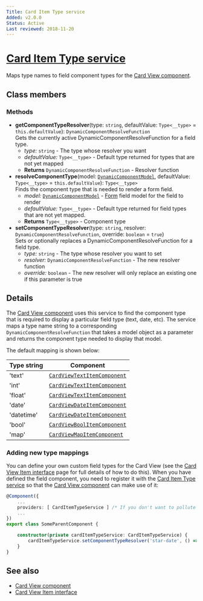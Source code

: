 ```yaml
---
Title: Card Item Type service
Added: v2.0.0
Status: Active
Last reviewed: 2018-11-20
---
```


# [Card Item Type service](../../../lib/core/card-view/services/card-item-types.service.ts "Defined in card-item-types.service.ts")

Maps type names to field component types for the [Card View component](../core/card-view.component.md).

## Class members

### Methods

-   **getComponentTypeResolver**(type: `string`, defaultValue: `Type<__type>` = `this.defaultValue`): `DynamicComponentResolveFunction`<br/>
    Gets the currently active DynamicComponentResolveFunction for a field type.
    -   _type:_ `string`  - The type whose resolver you want
    -   _defaultValue:_ `Type<__type>`  - Default type returned for types that are not yet mapped
    -   **Returns** `DynamicComponentResolveFunction` - Resolver function
-   **resolveComponentType**(model: [`DynamicComponentModel`](../../lib/core/services/dynamic-component-mapper.service.ts), defaultValue: `Type<__type>` = `this.defaultValue`): `Type<__type>`<br/>
    Finds the component type that is needed to render a form field.
    -   _model:_ [`DynamicComponentModel`](../../lib/core/services/dynamic-component-mapper.service.ts)  - [Form](../../lib/process-services/task-list/models/form.model.ts) field model for the field to render
    -   _defaultValue:_ `Type<__type>`  - Default type returned for field types that are not yet mapped.
    -   **Returns** `Type<__type>` - Component type
-   **setComponentTypeResolver**(type: `string`, resolver: `DynamicComponentResolveFunction`, override: `boolean` = `true`)<br/>
    Sets or optionally replaces a DynamicComponentResolveFunction for a field type.
    -   _type:_ `string`  - The type whose resolver you want to set
    -   _resolver:_ `DynamicComponentResolveFunction`  - The new resolver function
    -   _override:_ `boolean`  - The new resolver will only replace an existing one if this parameter is true

## Details

The [Card View component](card-view.component.md) uses this service to find the component
type that is required to display a particular field type (text, date, etc). The service
maps a type name string to a corresponding `DynamicComponentResolveFunction` that takes a
model object as a parameter and returns the component type needed to display that model.

The default mapping is shown below:

| Type string | Component |
| ----------- | --------- |
| 'text' | [`CardViewTextItemComponent`](../../lib/core/card-view/components/card-view-textitem/card-view-textitem.component.ts) |
| 'int' | [`CardViewTextItemComponent`](../../lib/core/card-view/components/card-view-textitem/card-view-textitem.component.ts) |
| 'float' | [`CardViewTextItemComponent`](../../lib/core/card-view/components/card-view-textitem/card-view-textitem.component.ts) |
| 'date' | [`CardViewDateItemComponent`](../../lib/core/card-view/components/card-view-dateitem/card-view-dateitem.component.ts) |
| 'datetime' | [`CardViewDateItemComponent`](../../lib/core/card-view/components/card-view-dateitem/card-view-dateitem.component.ts) |
| 'bool' | [`CardViewBoolItemComponent`](../../lib/core/card-view/components/card-view-boolitem/card-view-boolitem.component.ts) |
| 'map' | [`CardViewMapItemComponent`](../../lib/core/card-view/components/card-view-mapitem/card-view-mapitem.component.ts) |

### Adding new type mappings

You can define your own custom field types for the Card View (see the
[Card View Item interface](card-view-item.interface.md) page for full details of how to do this).
When you have defined the field component, you need to register it with the [Card Item Type service](../../lib/core/card-view/services/card-item-types.service.ts)
so that the [Card View component](../core/card-view.component.md) can make use of it:

```ts
@Component({
    ...
    providers: [ CardItemTypeService ] /* If you don't want to pollute the main instance of the CardItemTypeService service */
    ...
})
export class SomeParentComponent {

    constructor(private cardItemTypeService: CardItemTypeService) {
        cardItemTypeService.setComponentTypeResolver('star-date', () => CardViewStarDateItemComponent);
    }
}
```

## See also

-   [Card View component](card-view.component.md)
-   [Card View Item interface](card-view-item.interface.md)
